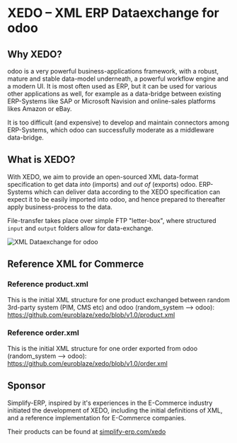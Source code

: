 # XEDO – XML ERP Dataexchange for odoo

## Why XEDO?

odoo is a very powerful business-applications framework, with a robust, mature and stable data-model underneath, a powerful workflow engine and a modern UI. It is most often used as ERP, but it can be used for various other applications as well, for example as a data-bridge between existing ERP-Systems like SAP or Microsoft Navision and online-sales platforms likes Amazon or eBay.

It is too difficult (and expensive) to develop and maintain connectors among ERP-Systems, which odoo can successfully moderate as a middleware data-bridge.

## What is XEDO?

With XEDO, we aim to provide an open-sourced XML data-format specification to get data _into_ (imports) and _out of_ (exports) odoo. ERP-Systems which can deliver data according to the XEDO specification can expect it to be easily imported into odoo, and hence prepared to thereafter apply business-process to the data.

File-transfer takes place over simple FTP "letter-box", where structured `input` and `output` folders allow for data-exchange.

![XML Dataexchange for odoo](http://www.simplify-erp.com/wp-content/uploads/2017/05/xedo-XML-odoo.png)

## Reference XML for Commerce

### Reference product.xml

This is the initial XML structure for one product exchanged between random 3rd-party system (PIM, CMS etc) and odoo (random_system --> odoo):
https://github.com/euroblaze/xedo/blob/v1.0/product.xml

### Reference order.xml

This is the initial XML structure for one order exported from odoo (random_system --> odoo):
https://github.com/euroblaze/xedo/blob/v1.0/order.xml

## Sponsor

Simplify-ERP, inspired by it's experiences in the E-Commerce industry initiated the development of XEDO, including the initial definitions of XML, and a reference implementation for E-Commerce companies.

Their products can be found at [simplify-erp.com/xedo](https://www.simplify-erp.com/odoo-komplettloesungen/e-commerce/xedo-xml-erp-data-exchange-mit-odoo/)
